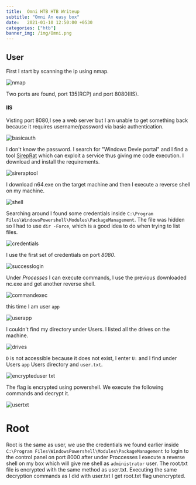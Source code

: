 ```yaml
---
title:  Omni HTB HTB Writeup
subtitle: "Omni An easy box"
date:   2021-01-10 12:50:00 +0530
categories: ["htb"]
banner_img: /img/Omni.png
---
```


## User
First I start by scanning the ip using nmap.

![nmap](https://user-images.githubusercontent.com/16364370/102597688-ead55b80-4112-11eb-9986-2462434965e8.png)

Two ports are found, port 135(RCP) and port 8080(IIS).

#### IIS

Visting port 8080,I see a web server but I am unable to get something back because it requires username/password via basic authentication.

![basicauth](https://user-images.githubusercontent.com/16364370/102597672-e7da6b00-4112-11eb-81bb-df7ca72f1ba6.png)

I don't know the password. I search for "Windows Devie portal" and I find a tool [SirepRat](https://github.com/SafeBreach-Labs/SirepRAT) which can exploit a service thus giving me code execution.
I download and install the requirements.

![sireraptool](https://user-images.githubusercontent.com/16364370/102597693-eb6df200-4112-11eb-838e-30da882dd5cd.png)

I download n64.exe on the target machine and then I execute a reverse shell on my machine.

![shell](https://user-images.githubusercontent.com/16364370/102597689-eb6df200-4112-11eb-863b-3e40bcfdf0ad.png)

Searching around I found some credentials inside `C:\Program Files\WindowsPowershell\Modules\PackageManagement`. The file was hidden so I had to use `dir -Force`, which is a good idea to do when trying to list files.

![credentials](https://user-images.githubusercontent.com/16364370/102597680-e90b9800-4112-11eb-94fe-9ae926b6891c.png)

I use the first set of credentials on port *8080*.

![successlogin](https://user-images.githubusercontent.com/16364370/102597697-ec068880-4112-11eb-9f21-c35c05a4178d.png)

Under *Processes* I can execute commands, I use the previous downloaded nc.exe and get another reverse shell.

![commandexec](https://user-images.githubusercontent.com/16364370/102597677-e90b9800-4112-11eb-8e95-93ff1f651169.png)

this time I am user `app`

![userapp](https://user-images.githubusercontent.com/16364370/102597699-ec9f1f00-4112-11eb-97df-92ed718d4e5e.png)

I couldn't find my directory under Users. I listed all the drives on the machine.

![drives](https://user-images.githubusercontent.com/16364370/102597682-e9a42e80-4112-11eb-9bb4-30614969401b.png)

`D` is not accessible because it does not exist, I enter `U:` and I find under Users `app` Users directory and `user.txt`.

![encrypteduser txt](https://user-images.githubusercontent.com/16364370/102597684-ea3cc500-4112-11eb-9a32-a3b83771abc0.png)

The flag is encrypted using powershell. We execute the following commands and decrypt it.

![usertxt](https://user-images.githubusercontent.com/16364370/102598312-be6e0f00-4113-11eb-9b2e-aea544a510a8.png)


# Root

Root is the same as user, we use the credentials we found earlier inside `C:\Program Files\WindowsPowershell\Modules\PackageManagement` to login to the control panel on port 8000 after under Proccesses I execute a reverse shell on my box which will give me shell as `administrator` user. The root.txt file is encrypted with the same method as user.txt. Executing the same decryption commands as I did with user.txt I get root.txt flag unencrypted.